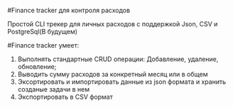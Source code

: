 #Finance tracker для контроля расходов

Простой CLI трекер для личных расходов с поддержкой Json, CSV и PostgreSql(В будущем)

#Finance tracker умеет:
1) Выполнять стандартные CRUD операции: Добавление, удаление, обновление;
2) Выводить сумму расходов за конкретный месяц или в общем
3) Эксортировать и импортировать данные из json формата и хранить созданые задачи в нем
4) Экспортировать в CSV формат
